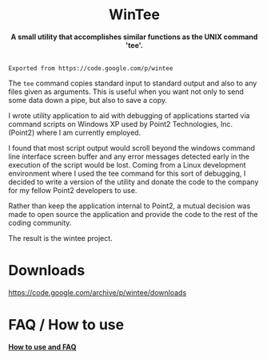 <div align="center">
	<h1> WinTee </h1>
	<strong> A small utility that accomplishes similar functions as the UNIX command 'tee'. </strong>
</div>
<br>

`Exported from https://code.google.com/p/wintee`

The `tee` command copies standard input to standard output and also to any files given as arguments.  This is useful when you want not only to send some data down a pipe, but also to save a copy.

I wrote utility application to aid with debugging of applications started via command scripts on Windows XP used by Point2 Technologies, Inc. (Point2) where I am currently employed.

I found that most script output would scroll beyond the windows command line interface screen buffer and any error messages detected early in the execution of the script would be lost.  Coming from a Linux development environment where I used the tee command for this sort of debugging, I decided to write a version of the utility and donate the code to the company for my fellow Point2 developers to use.

Rather than keep the application internal to Point2, a mutual decision was made to open source the application and provide the code to the rest of the coding community.

The result is the wintee project.


# Downloads
https://code.google.com/archive/p/wintee/downloads


# FAQ / How to use
<a href="FAQ"><strong> How to use and FAQ </strong></a>